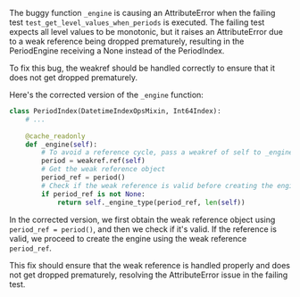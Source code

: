 The buggy function `_engine` is causing an AttributeError when the failing test `test_get_level_values_when_periods` is executed. The failing test expects all level values to be monotonic, but it raises an AttributeError due to a weak reference being dropped prematurely, resulting in the PeriodEngine receiving a None instead of the PeriodIndex.

To fix this bug, the weakref should be handled correctly to ensure that it does not get dropped prematurely.

Here's the corrected version of the `_engine` function:
```python
class PeriodIndex(DatetimeIndexOpsMixin, Int64Index):
    # ...
    
    @cache_readonly
    def _engine(self):
        # To avoid a reference cycle, pass a weakref of self to _engine_type.
        period = weakref.ref(self)
        # Get the weak reference object
        period_ref = period()
        # Check if the weak reference is valid before creating the engine
        if period_ref is not None:
            return self._engine_type(period_ref, len(self))
```
In the corrected version, we first obtain the weak reference object using `period_ref = period()`, and then we check if it's valid. If the reference is valid, we proceed to create the engine using the weak reference `period_ref`.

This fix should ensure that the weak reference is handled properly and does not get dropped prematurely, resolving the AttributeError issue in the failing test.